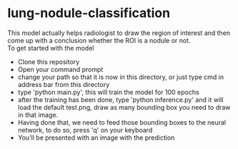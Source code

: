 # lung-nodule-classification
This model actually helps radiologist to draw the region of interest and then come up with a conclusion whether the ROI is a nodule or not.
<br>
To get started with the model
<ul>
  <li> Clone this repository </li>
  <li> Open your command prompt</li>
  <li> change your path so that it is now in this directory, or just type cmd in address bar from this directory</li>
  <li> type 'python main.py', this will train the model for 100 epochs</li>
  <li> after the training has been done, type 'python inference.py' and it will load the default test.png, draw as many bounding box you need to draw in that image.</li>
  <li> Having done that, we need to feed those bounding boxes to the neural network, to do so, press 'q' on your keyboard</li>
  <li> You'll be presented with an image with the prediction</li>
 </ul>
